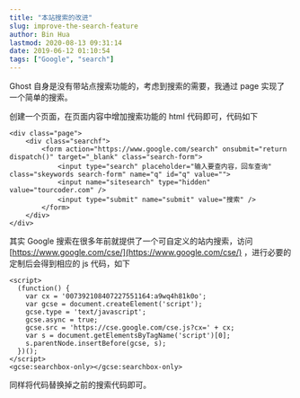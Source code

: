 ```yaml
---
title: "本站搜索的改进"
slug: improve-the-search-feature
author: Bin Hua
lastmod: 2020-08-13 09:31:14
date: 2019-06-12 01:10:54
tags: ["Google", "search"]
---
```


Ghost 自身是没有带站点搜索功能的，考虑到搜索的需要，我通过 page 实现了一个简单的搜索。

创建一个页面，在页面内容中增加搜索功能的 html 代码即可，代码如下

```
<div class="page">
    <div class="searchf">
        <form action="https://www.google.com/search" onsubmit="return dispatch()" target="_blank" class="search-form">
            <input type="search" placeholder="输入要查内容，回车查询" class="skeywords search-form" name="q" id="q" value="">
            <input name="sitesearch" type="hidden" value="tourcoder.com" />
            <input type="submit" name="submit" value="搜索" />
        </form>
    </div>
</div>
```

其实 Google 搜索在很多年前就提供了一个可自定义的站内搜索，访问 [https://www.google.com/cse/](https://www.google.com/cse/) ，进行必要的定制后会得到相应的 js 代码，如下

```
<script>
  (function() {
    var cx = '007392108407227551164:a9wq4h81k0o';
    var gcse = document.createElement('script');
    gcse.type = 'text/javascript';
    gcse.async = true;
    gcse.src = 'https://cse.google.com/cse.js?cx=' + cx;
    var s = document.getElementsByTagName('script')[0];
    s.parentNode.insertBefore(gcse, s);
  })();
</script>
<gcse:searchbox-only></gcse:searchbox-only>
```

同样将代码替换掉之前的搜索代码即可。